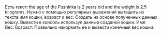 Есть текст:
the age of the Pushinka is 2 years old and the weight is 2.5 kilograms.
Нужно с помощью регулярных выражений вытащить из текста имя кошки, возраст и вес.
Создать на основе полученных данных кошку.
Вывести в консоль используя данные созданой кошки.
Имя:  
Вес:
Возраст:
Правильно накормить ее и вывести конечный вес кошки.
